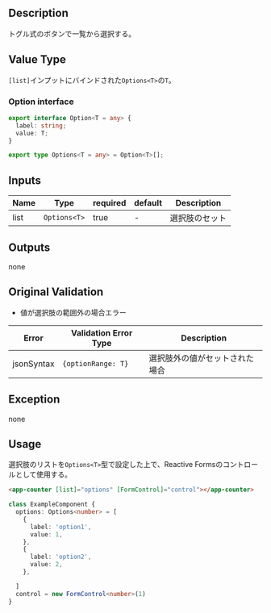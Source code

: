## Description

トグル式のボタンで一覧から選択する。

## Value Type

`[list]`インプットにバインドされた`Options<T>`の`T`。

### Option interface

```typescript
export interface Option<T = any> {
  label: string;
  value: T;
}

export type Options<T = any> = Option<T>[];
```

## Inputs

| Name | Type         | required | default | Description |
|------|--------------|----------|---------|-------------|
| list | `Options<T>` | true     | -       | 選択肢のセット     |

## Outputs

none

## Original Validation

* 値が選択肢の範囲外の場合エラー

| Error      | Validation Error Type | Description     |
|------------|-----------------------|-----------------|
| jsonSyntax | `{optionRange: T} `   | 選択肢外の値がセットされた場合 |


## Exception

none

## Usage

選択肢のリストを`Options<T>`型で設定した上で、Reactive Formsのコントロールとして使用する。

```html
<app-counter [list]="options" [FormControl]="control"></app-counter>
```

```typescript
class ExampleComponent {
  options: Options<number> = [
    {
      label: 'option1',
      value: 1,
    },
    {
      label: 'option2',
      value: 2,
    },

  ]
  control = new FormControl<number>(1)
}
```
